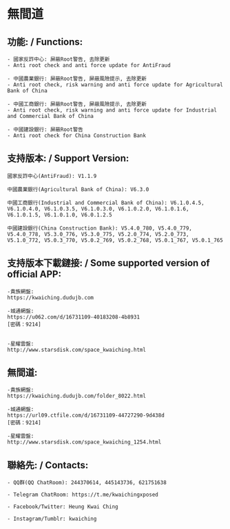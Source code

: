 # 無間道

## 功能: / Functions:

	- 國家反詐中心: 屏蔽Root警告, 去除更新
	- Anti root check and anti force update for AntiFraud

	- 中國農業銀行: 屏蔽Root警告, 屏蔽風險提示, 去除更新
	- Anti root check, risk warning and anti force update for Agricultural Bank of China

	- 中國工商銀行: 屏蔽Root警告, 屏蔽風險提示, 去除更新
	- Anti root check, risk warning and anti force update for Industrial and Commercial Bank of China

	- 中國建設銀行: 屏蔽Root警告
	- Anti root check for China Construction Bank

## 支持版本: / Support Version:

	國家反詐中心(AntiFraud): V1.1.9

	中國農業銀行(Agricultural Bank of China): V6.3.0

	中國工商銀行(Industrial and Commercial Bank of China): V6.1.0.4.5, V6.1.0.4.0, V6.1.0.3.5, V6.1.0.3.0, V6.1.0.2.0, V6.1.0.1.6, V6.1.0.1.5, V6.1.0.1.0, V6.0.1.2.5

	中國建設銀行(China Construction Bank): V5.4.0_780, V5.4.0_779, V5.4.0_778, V5.3.0_776, V5.3.0_775, V5.2.0_774, V5.2.0_773, V5.1.0_772, V5.0.3_770, V5.0.2_769, V5.0.2_768, V5.0.1_767, V5.0.1_765


## 支持版本下載鏈接: / Some supported version of official APP:

	-貴族網盤:
	https://kwaiching.dudujb.com

	-城通網盤:
	https://u062.com/d/16731109-40183208-4b8931
	[密碼：9214]


	-星耀雲盤:
	http://www.starsdisk.com/space_kwaiching.html

## 無間道:

	-貴族網盤:
	https://kwaiching.dudujb.com/folder_8022.html

	-城通網盤:
	https://url09.ctfile.com/d/16731109-44727290-9d438d
	[密碼：9214]

	-星耀雲盤:
	http://www.starsdisk.com/space_kwaiching_1254.html

## 聯絡先: / Contacts:

	- QQ群(QQ ChatRoom): 244370614, 445143736, 621751638

	- Telegram ChatRoom: https://t.me/kwaichingxposed

	- Facebook/Twitter: Heung Kwai Ching

	- Instagram/Tumblr: kwaiching
	
